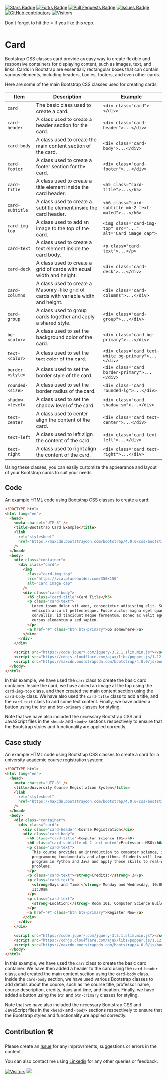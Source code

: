 <a href="https://github.com/drshahizan/learn-php/stargazers"><img src="https://img.shields.io/github/stars/drshahizan/learn-php" alt="Stars Badge"/></a>
<a href="https://github.com/drshahizan/learn-php/network/members"><img src="https://img.shields.io/github/forks/drshahizan/learn-php" alt="Forks Badge"/></a>
<a href="https://github.com/drshahizan/learn-php/pulls"><img src="https://img.shields.io/github/issues-pr/drshahizan/learn-php" alt="Pull Requests Badge"/></a>
<a href="https://github.com/drshahizan/learn-php/issues"><img src="https://img.shields.io/github/issues/drshahizan/learn-php" alt="Issues Badge"/></a>
<a href="https://github.com/drshahizan/learn-php/graphs/contributors"><img alt="GitHub contributors" src="https://img.shields.io/github/contributors/drshahizan/learn-php?color=2b9348"></a>
![Visitors](https://api.visitorbadge.io/api/visitors?path=https%3A%2F%2Fgithub.com%2Fdrshahizan%2Flearn-php&labelColor=%23d9e3f0&countColor=%23697689&style=flat)

Don't forget to hit the :star: if you like this repo.

# Card
Bootstrap CSS classes card provide an easy way to create flexible and responsive containers for displaying content, such as images, text, and links. Cards in Bootstrap are essentially rectangular boxes that can contain various elements, including headers, bodies, footers, and even other cards.

Here are some of the main Bootstrap CSS classes used for creating cards:

| Item              | Description                                                  | Example                                                         |
| ----------------- | ------------------------------------------------------------ | --------------------------------------------------------------- |
| `card`            | The basic class used to create a card.                        | `<div class="card"></div>`                                      |
| `card-header`     | A class used to create a header section for the card.         | `<div class="card-header">...</div>`                             |
| `card-body`       | A class used to create the main content section of the card.  | `<div class="card-body">...</div>`                               |
| `card-footer`     | A class used to create a footer section for the card.         | `<div class="card-footer">...</div>`                             |
| `card-title`      | A class used to create a title element inside the card header. | `<h5 class="card-title">...</h5>`                                |
| `card-subtitle`   | A class used to create a subtitle element inside the card header. | `<h6 class="card-subtitle mb-2 text-muted">...</h6>`             |
| `card-img-top`    | A class used to add an image to the top of the card.          | `<img class="card-img-top" src="..." alt="Card image cap">`      |
| `card-text`       | A class used to create a text element inside the card body.   | `<p class="card-text">...</p>`                                   |
| `card-deck`       | A class used to create a grid of cards with equal width and height. | `<div class="card-deck">...</div>`                              |
| `card-columns`    | A class used to create a Masonry-like grid of cards with variable width and height. | `<div class="card-columns">...</div>`                           |
| `card-group`      | A class used to group cards together and apply a shared style. | `<div class="card-group">...</div>`                             |
| `bg-<color>`      | A class used to set the background color of the card.         | `<div class="card bg-primary">...</div>`                         |
| `text-<color>`    | A class used to set the text color of the card.               | `<div class="card text-white bg-primary">...</div>`              |
| `border-<style>`  | A class used to set the border style of the card.             | `<div class="card border-primary">...</div>`                     |
| `rounded-<size>`  | A class used to set the border radius of the card.            | `<div class="card rounded-lg">...</div>`                         |
| `shadow-<level>`  | A class used to set the shadow level of the card.             | `<div class="card shadow-sm">...</div>`                          |
| `text-center`     | A class used to center align the content of the card.         | `<div class="card text-center">...</div>`                        |
| `text-left`       | A class used to left align the content of the card.           | `<div class="card text-left">...</div>`                          |
| `text-right`      | A class used to right align the content of the card.          | `<div class="card text-right">...</div>`                         |

Using these classes, you can easily customize the appearance and layout of your Bootstrap cards to suit your needs.

## Code
An example HTML code using Bootstrap CSS classes to create a card:

```html
<!DOCTYPE html>
<html lang="en">
  <head>
    <meta charset="UTF-8" />
    <title>Bootstrap Card Example</title>
    <link
      rel="stylesheet"
      href="https://maxcdn.bootstrapcdn.com/bootstrap/4.0.0/css/bootstrap.min.css"
    />
  </head>
  <body>
    <div class="container">
      <div class="card">
        <img
          class="card-img-top"
          src="https://via.placeholder.com/350x150"
          alt="Card image cap"
        />
        <div class="card-body">
          <h5 class="card-title">Card Title</h5>
          <p class="card-text">
            Lorem ipsum dolor sit amet, consectetur adipiscing elit. Sed maximus
            vehicula arcu ut pellentesque. Fusce auctor magna eget quam
            convallis, id tincidunt neque fermentum. Donec ac velit eget purus
            cursus elementum a sed sapien.
          </p>
          <a href="#" class="btn btn-primary">Go somewhere</a>
        </div>
      </div>
    </div>

    <script src="https://code.jquery.com/jquery-3.2.1.slim.min.js"></script>
    <script src="https://cdnjs.cloudflare.com/ajax/libs/popper.js/1.12.9/umd/popper.min.js"></script>
    <script src="https://maxcdn.bootstrapcdn.com/bootstrap/4.0.0/js/bootstrap.min.js"></script>
  </body>
</html>

```

In this example, we have used the `card` class to create the basic card container. Inside the card, we have added an image at the top using the `card-img-top` class, and then created the main content section using the `card-body` class. We have also used the `card-title` class to add a title, and the `card-text` class to add some text content. Finally, we have added a button using the `btn` and `btn-primary` classes for styling.

Note that we have also included the necessary Bootstrap CSS and JavaScript files in the `<head>` and `<body>` sections respectively to ensure that the Bootstrap styles and functionality are applied correctly.

## Case study
An example HTML code using Bootstrap CSS classes to create a card for a university academic course registration system:

```html
<!DOCTYPE html>
<html lang="en">
  <head>
    <meta charset="UTF-8" />
    <title>University Course Registration System</title>
    <link
      rel="stylesheet"
      href="https://maxcdn.bootstrapcdn.com/bootstrap/4.0.0/css/bootstrap.min.css"
    />
  </head>
  <body>
    <div class="container">
      <div class="card">
        <div class="card-header">Course Registration</div>
        <div class="card-body">
          <h5 class="card-title">Computer Science 101</h5>
          <h6 class="card-subtitle mb-2 text-muted">Professor: MSO</h6>
          <p class="card-text">
            This course provides an introduction to computer science, including
            programming fundamentals and algorithms. Students will learn to
            program in Python and Java and apply these skills to real-world
            problems.
          </p>
          <p class="card-text"><strong>Credits:</strong> 3</p>
          <p class="card-text">
            <strong>Days and Time:</strong> Monday and Wednesday, 10:00am -
            11:30am
          </p>
          <p class="card-text">
            <strong>Location:</strong> Room 101, Computer Science Building
          </p>
          <a href="#" class="btn btn-primary">Register Now</a>
        </div>
      </div>
    </div>

    <script src="https://code.jquery.com/jquery-3.2.1.slim.min.js"></script>
    <script src="https://cdnjs.cloudflare.com/ajax/libs/popper.js/1.12.9/umd/popper.min.js"></script>
    <script src="https://maxcdn.bootstrapcdn.com/bootstrap/4.0.0/js/bootstrap.min.js"></script>
  </body>
</html>

```

In this example, we have used the `card` class to create the basic card container. We have then added a header to the card using the `card-header` class, and created the main content section using the `card-body` class. Inside the `card-body` section, we have used various Bootstrap classes to add details about the course, such as the course title, professor name, course description, credits, days and time, and location. Finally, we have added a button using the `btn` and `btn-primary` classes for styling.

Note that we have also included the necessary Bootstrap CSS and JavaScript files in the `<head>` and `<body>` sections respectively to ensure that the Bootstrap styles and functionality are applied correctly.

## Contribution 🛠️
Please create an [Issue](https://github.com/drshahizan/learn-php/issues) for any improvements, suggestions or errors in the content.

You can also contact me using [Linkedin](https://www.linkedin.com/in/drshahizan/) for any other queries or feedback.

[![Visitors](https://api.visitorbadge.io/api/visitors?path=https%3A%2F%2Fgithub.com%2Fdrshahizan&labelColor=%23697689&countColor=%23555555&style=plastic)](https://visitorbadge.io/status?path=https%3A%2F%2Fgithub.com%2Fdrshahizan)
![](https://hit.yhype.me/github/profile?user_id=81284918)

